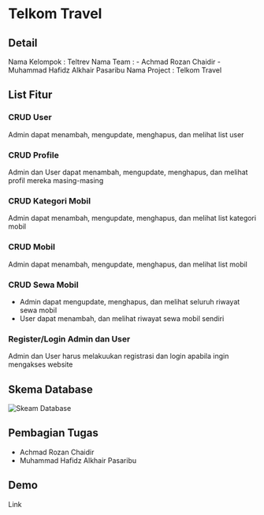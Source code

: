 # **Telkom Travel**

## **Detail**

Nama Kelompok : Teltrev
Nama Team : 
    - Achmad Rozan Chaidir
    - Muhammad Hafidz Alkhair Pasaribu
Nama Project : Telkom Travel

## **List Fitur**

### CRUD User
Admin dapat menambah, mengupdate, menghapus, dan melihat list user
### CRUD Profile
Admin dan User dapat menambah, mengupdate, menghapus, dan melihat profil mereka masing-masing
### CRUD Kategori Mobil
Admin dapat menambah, mengupdate, menghapus, dan melihat list kategori mobil
### CRUD Mobil
Admin dapat menambah, mengupdate, menghapus, dan melihat list mobil
### CRUD Sewa Mobil
- Admin dapat mengupdate, menghapus, dan melihat seluruh riwayat sewa mobil
- User dapat menambah, dan melihat riwayat sewa mobil sendiri
### Register/Login Admin dan User
Admin dan User harus melakuukan registrasi dan login apabila ingin mengakses website 

## **Skema Database**

![Skeam Database](https://drive.google.com/file/d/1_48SuqheBPl3-Pg5MFvwFlQOYvQ1zvAA/view?usp=drive_link)

## **Pembagian Tugas**

- Achmad Rozan Chaidir
- Muhammad Hafidz Alkhair Pasaribu

## **Demo**

Link
